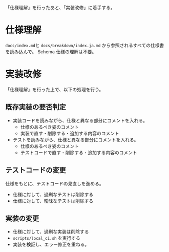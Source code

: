 「仕様理解」を行ったあと、「実装改修」に着手する。

# 仕様理解
`docs/index.md`と
`docs/breakdown/index.ja.md` から参照されるすべての仕様書を読み込んで。
Schema 仕様の理解は不要。


# 実装改修
「仕様理解」を行った上で、以下の処理を行う。

## 既存実装の要否判定
- 実装コードを読みながら、仕様と異なる部分にコメントを入れる。
  - 仕様のあるべき姿のコメント
  - 実装で直す・削除する・追加する内容のコメント
- テストを読みながら、仕様と異なる部分にコメントを入れる。
  - 仕様のあるべき姿のコメント
  - テストコードで直す・削除する・追加する内容のコメント


## テストコードの変更
仕様をもとに、テストコードの見直しを進める。
- 仕様に対して、過剰なテストは削除する
- 仕様に対して、曖昧なテストは削除する

## 実装の変更
- 仕様に対して、過剰な実装は削除する
- `scripts/local_ci.sh` を実行する
- 実装を検証し、エラー修正を重ねる。
